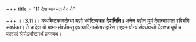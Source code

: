 +++
title = "11 देवान्भावयतानेन ते"

+++
।।3.11।। कथमिष्टकामदोग्धा यज्ञो भवेदित्यत्राह **देवानिति।** अनेन यज्ञेन
युयं देवान्भावयत हविर्भागैः संवर्धयत। ते च देवा वो यष्मान्संवर्धयन्तु
वृष्ट्यादिनान्नोत्पत्तद्वारेण। एवमन्योन्यं संवर्धयन्तो देवाश्च यूयं च
परस्परं श्रेयोऽभीष्टमर्थं प्राप्स्यथ।
